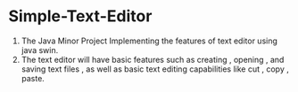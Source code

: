 # Simple-Text-Editor
1. The Java Minor Project Implementing the features of text editor using java swin.
2. The text editor will have basic features such as creating , opening , and saving text files , as well as basic text editing capabilities like cut , copy , paste.
